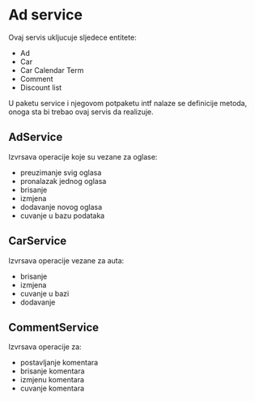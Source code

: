 # Ad service
Ovaj servis ukljucuje sljedece entitete: 

* Ad
* Car
* Car Calendar Term
* Comment
* Discount list

U paketu service i njegovom potpaketu intf nalaze se definicije metoda, onoga sta bi trebao ovaj servis da realizuje.

## AdService
Izvrsava operacije koje su vezane za oglase:
* preuzimanje svig oglasa
* pronalazak jednog oglasa
* brisanje 
* izmjena 
* dodavanje novog oglasa
* cuvanje u bazu podataka

## CarService 
Izvrsava operacije vezane za auta:
* brisanje
* izmjena
* cuvanje u bazi 
* dodavanje

## CommentService
Izvrsava operacije za:
* postavljanje komentara
* brisanje komentara 
* izmjenu komentara
* cuvanje komentara
